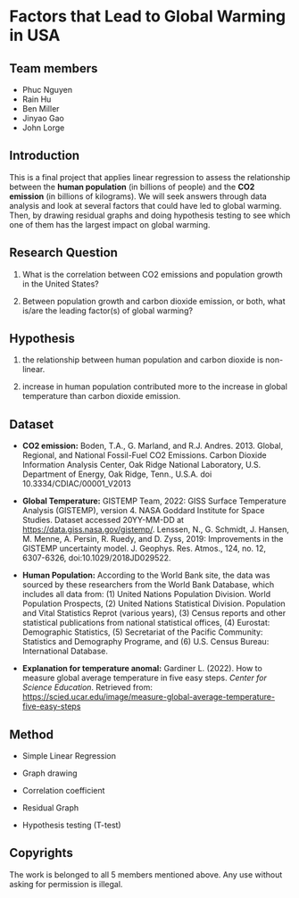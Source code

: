 # Factors that Lead to Global Warming in USA

## Team members

- Phuc Nguyen
- Rain Hu
- Ben Miller
- Jinyao Gao
- John Lorge

## Introduction

This is a final project that applies linear regression to assess the relationship between the **human population** (in billions of people) and the **CO2 emission** (in billions of kilograms). We will seek answers through data analysis and look at several factors that could have led to global warming. Then, by drawing residual graphs and doing hypothesis testing to see which one of them has the largest impact on global warming.

## Research Question

1. What is the correlation between CO2 emissions and population growth in the United States? 
  
2. Between population growth and carbon dioxide emission, or both, what is/are the leading factor(s) of global warming?

## Hypothesis

1. the relationship between human population and carbon dioxide is non-linear.

2. increase in human population contributed more to the increase in global temperature than carbon dioxide emission.

## Dataset

- **CO2 emission:** Boden, T.A., G. Marland, and R.J. Andres. 2013. Global, Regional, and National Fossil-Fuel CO2 Emissions. Carbon Dioxide Information Analysis Center, Oak Ridge National Laboratory, U.S. Department of Energy, Oak Ridge, Tenn., U.S.A. doi 10.3334/CDIAC/00001_V2013

- **Global Temperature:** GISTEMP Team, 2022: GISS Surface Temperature Analysis (GISTEMP), version 4. NASA Goddard Institute for Space Studies. Dataset accessed 20YY-MM-DD at https://data.giss.nasa.gov/gistemp/.
Lenssen, N., G. Schmidt, J. Hansen, M. Menne, A. Persin, R. Ruedy, and D. Zyss, 2019: Improvements in the GISTEMP uncertainty model. J. Geophys. Res. Atmos., 124, no. 12, 6307-6326, doi:10.1029/2018JD029522.

- **Human Population:** According to the World Bank site, the data was sourced by these researchers from the World Bank Database, which includes all data from: (1) United Nations Population Division. World Population Prospects, (2) United Nations Statistical Division. Population and Vital Statistics Reprot (various years), (3) Census reports and other statistical publications from national statistical offices, (4) Eurostat: Demographic Statistics, (5) Secretariat of the Pacific Community: Statistics and Demography Programe, and (6) U.S. Census Bureau: International Database.

- **Explanation for temperature anomal:** Gardiner L. (2022). How to measure global average temperature in five easy steps. _Center for Science Education_. Retrieved from: https://scied.ucar.edu/image/measure-global-average-temperature-five-easy-steps

## Method

- Simple Linear Regression

- Graph drawing

- Correlation coefficient

- Residual Graph

- Hypothesis testing (T-test)

## Copyrights

The work is belonged to all 5 members mentioned above. Any use without asking for permission is illegal.
